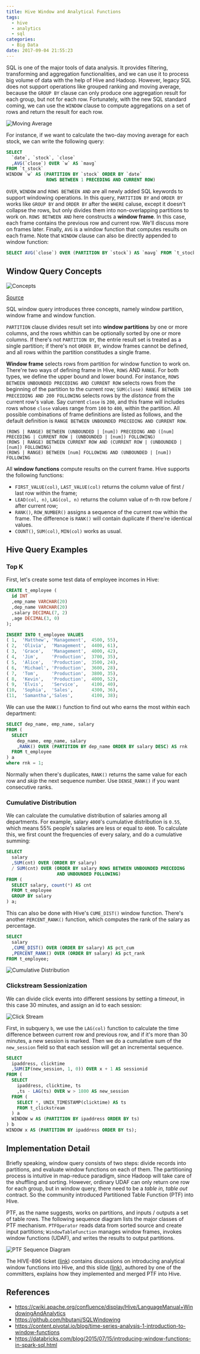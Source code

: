 ```yaml
---
title: Hive Window and Analytical Functions
tags:
  - hive
  - analytics
  - sql
categories:
  - Big Data
date: 2017-09-04 21:55:23
---
```



SQL is one of the major tools of data analysis. It provides filtering, transforming and aggregation functionalities, and we can use it to process big volume of data with the help of Hive and Hadoop. However, legacy SQL does not support operations like grouped ranking and moving average, because the `GROUP BY` clause can only produce one aggregation result for each group, but not for each row. Fortunately, with the new SQL standard coming, we can use the `WINDOW` clause to compute aggregations on a set of rows and return the result for each row.

![Moving Average](/images/hive-window/window-stock.png)

For instance, if we want to calculate the two-day moving average for each stock, we can write the following query:

```sql
SELECT
  `date`, `stock`, `close`
  ,AVG(`close`) OVER `w` AS `mavg`
FROM `t_stock`
WINDOW `w` AS (PARTITION BY `stock` ORDER BY `date`
               ROWS BETWEEN 1 PRECEDING AND CURRENT ROW)
```

`OVER`, `WINDOW` and `ROWS BETWEEN AND` are all newly added SQL keywords to support windowing operations. In this query, `PARTITION BY` and `ORDER BY` works like `GROUP BY` and `ORDER BY` after the `WHERE` caluse, except it doesn't collapse the rows, but only divides them into non-overlapping partitions to work on. `ROWS BETWEEN AND` here constructs a **window frame**. In this case, each frame contains the previous row and current row. We'll discuss more on frames later. Finally, `AVG` is a window function that computes results on each frame. Note that `WINDOW` clause can also be directly appended to window function:

```sql
SELECT AVG(`close`) OVER (PARTITION BY `stock`) AS `mavg` FROM `t_stock`;
```

<!-- more -->

## Window Query Concepts

![Concepts](/images/hive-window/concepts.png)

[Source][1]

SQL window query introduces three concepts, namely window partition, window frame and window function.

`PARTITION` clause divides result set into **window partitions** by one or more columns, and the rows whithin can be optionally sorted by one or more columns. If there's not `PARTITION BY`, the entrie result set is treated as a single partition; if there's not `ORDER BY`, window frames cannot be defined, and all rows within the partition constitudes a single frame.

**Window frame** selects rows from partition for window function to work on. There're two ways of defining frame in Hive, `ROWS` AND `RANGE`. For both types, we define the upper bound and lower bound. For instance, `ROWS BETWEEN UNBOUNDED PRECEDING AND CURRENT ROW` selects rows from the beginning of the partition to the current row; `SUM(close) RANGE BETWEEN 100 PRECEIDING AND 200 FOLLOWING` selects rows by the *distance* from the current row's value. Say current `close` is `200`, and this frame will includes rows whose `close` values range from `100` to `400`, within the partition. All possible combinations of frame definitions are listed as follows, and the default definition is `RANGE BETWEEN UNBOUNDED PRECEDING AND CURRENT ROW`.

```text
(ROWS | RANGE) BETWEEN (UNBOUNDED | [num]) PRECEDING AND ([num] PRECEDING | CURRENT ROW | (UNBOUNDED | [num]) FOLLOWING)
(ROWS | RANGE) BETWEEN CURRENT ROW AND (CURRENT ROW | (UNBOUNDED | [num]) FOLLOWING)
(ROWS | RANGE) BETWEEN [num] FOLLOWING AND (UNBOUNDED | [num]) FOLLOWING
```

All **window functions** compute results on the current frame. Hive supports the following functions:

* `FIRST_VALUE(col)`, `LAST_VALUE(col)` returns the column value of first / last row within the frame;
* `LEAD(col, n)`, `LAG(col, n)` returns the column value of n-th row before / after current row;
* `RANK()`, `ROW_NUMBER()` assigns a sequence of the current row within the frame. The difference is `RANK()` will contain duplicate if there're identical values.
* `COUNT()`, `SUM(col)`, `MIN(col)` works as usual.

## Hive Query Examples

### Top K

First, let's create some test data of employee incomes in Hive:

```sql
CREATE t_employee (
  id INT
  ,emp_name VARCHAR(20)
  ,dep_name VARCHAR(20)
  ,salary DECIMAL(7, 2)
  ,age DECIMAL(3, 0)
);

INSERT INTO t_employee VALUES
( 1,  'Matthew', 'Management',  4500, 55),
( 2,  'Olivia',  'Management',  4400, 61),
( 3,  'Grace',   'Management',  4000, 42),
( 4,  'Jim',     'Production',  3700, 35),
( 5,  'Alice',   'Production',  3500, 24),
( 6,  'Michael', 'Production',  3600, 28),
( 7,  'Tom',     'Production',  3800, 35),
( 8,  'Kevin',   'Production',  4000, 52),
( 9,  'Elvis',   'Service',     4100, 40),
(10,  'Sophia',  'Sales',       4300, 36),
(11,  'Samantha','Sales',       4100, 38);
```

We can use the `RANK()` function to find out who earns the most within each department:

```sql
SELECT dep_name, emp_name, salary
FROM (
  SELECT
    dep_name, emp_name, salary
    ,RANK() OVER (PARTITION BY dep_name ORDER BY salary DESC) AS rnk
  FROM t_employee
) a
where rnk = 1;
```

Normally when there's duplicates, `RANK()` returns the same value for each row and *skip* the next sequence number. Use `DENSE_RANK()` if you want consecutive ranks.

### Cumulative Distribution

We can calculate the cumulative distribution of salaries among all departments. For example, salary `4000`'s cumulative distribution is `0.55`, which means 55% people's salaries are less or equal to `4000`. To calculate this, we first count the frequencies of every salary, and do a cumulative summing:

```sql
SELECT
  salary
  ,SUM(cnt) OVER (ORDER BY salary)
  / SUM(cnt) OVER (ORDER BY salary ROWS BETWEEN UNBOUNDED PRECEDING
                   AND UNBOUNDED FOLLOWING)
FROM (
  SELECT salary, count(*) AS cnt
  FROM t_employee
  GROUP BY salary
) a;
```

This can also be done with Hive's `CUME_DIST()` window function. There's another `PERCENT_RANK()` function, which computes the rank of the salary as percentage.

```sql
SELECT
  salary
  ,CUME_DIST() OVER (ORDER BY salary) AS pct_cum
  ,PERCENT_RANK() OVER (ORDER BY salary) AS pct_rank
FROM t_employee;
```

![Cumulative Distribution](/images/hive-window/employee-pct.png)

### Clickstream Sessionization

We can divide click events into different sessions by setting a *timeout*, in this case 30 minutes, and assign an id to each session:

![Click Stream](/images/hive-window/clickstream.png)

First, in subquery `b`, we use the `LAG(col)` function to calculate the time difference between current row and previous row, and if it's more than 30 minutes, a new session is marked. Then we do a cumulative sum of the `new_session` field so that each session will get an incremental sequence.

```sql
SELECT
  ipaddress, clicktime
  ,SUM(IF(new_session, 1, 0)) OVER x + 1 AS sessionid
FROM (
  SELECT
    ipaddress, clicktime, ts
    ,ts - LAG(ts) OVER w > 1800 AS new_session
  FROM (
    SELECT *, UNIX_TIMESTAMP(clicktime) AS ts
    FROM t_clickstream
  ) a
  WINDOW w AS (PARTITION BY ipaddress ORDER BY ts)
) b
WINDOW x AS (PARTITION BY ipaddress ORDER BY ts);
```

## Implementation Detail

Briefly speaking, window query consists of two steps: divide records into partitions, and evaluate window functions on each of them. The partitioning process is intuitive in map-reduce paradigm, since Hadoop will take care of the shuffling and sorting. However, ordinary UDAF can only return one row for each group, but in window query, there need to be a *table in, table out* contract. So the community introduced Partitioned Table Function (PTF) into Hive.

PTF, as the name suggests, works on partitions, and inputs / outputs a set of table rows. The following sequence diagram lists the major classes of PTF mechanism. `PTFOperator` reads data from sorted source and create input partitions; `WindowTableFunction` manages window frames, invokes window functions (UDAF), and writes the results to output partitions.

![PTF Sequence Diagram](/images/hive-window/window-sequence.png)

The HIVE-896 ticket ([link][2]) contains discussions on introducing analytical window functions into Hive, and this slide ([link][3]), authored by one of the committers, explains how they implemented and merged PTF into Hive.

## References

* https://cwiki.apache.org/confluence/display/Hive/LanguageManual+WindowingAndAnalytics
* https://github.com/hbutani/SQLWindowing
* https://content.pivotal.io/blog/time-series-analysis-1-introduction-to-window-functions
* https://databricks.com/blog/2015/07/15/introducing-window-functions-in-spark-sql.html

[1]: https://en.wikibooks.org/wiki/Structured_Query_Language/Window_functions
[2]: https://issues.apache.org/jira/browse/HIVE-896
[3]: https://www.slideshare.net/Hadoop_Summit/analytical-queries-with-hive
